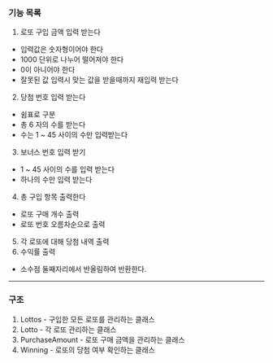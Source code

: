 ### 기능 목록
1. 로또 구입 금액 입력 받는다
- 입력값은 숫자형이어야 한다
- 1000 단위로 나누어 떨어져야 한다
- 0이 아니어야 한다
- 잘못된 값 입력시 맞는 값을 받을때까지 재입력 받는다
2. 당첨 번호 입력 받는다
- 쉼표로 구분
- 총 6 자의 수를 받는다
- 수는 1 ~ 45 사이의 수만 입력받는다
3. 보너스 번호 입력 받기
- 1 ~ 45 사이의 수를 입력 받는다
- 하나의 수만 입력 받는다
4. 총 구입 항목 출력한다
- 로또 구매 개수 출력
- 로또 번호 오름차순으로 출력
5. 각 로또에 대해 당첨 내역 출력
6. 수익률 출력
- 소수점 둘째자리에서 반올림하여 반환한다.

---

### 구조
1. Lottos - 구입한 모든 로또를 관리하는 클래스
2. Lotto - 각 로또 관리하는 클래스
3. PurchaseAmount - 로또 구매 금액을 관리하는 클래스
5. Winning - 로또의 당첨 여부 확인하는 클래스
